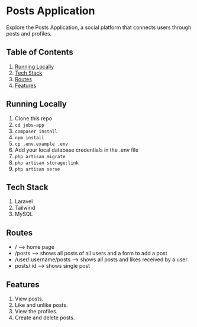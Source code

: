 # Posts Application

Explore the Posts Application, a social platform that connects users through posts and profiles.

## Table of Contents

1. [Running Locally](#running-locally)
1. [Tech Stack](#tech-stack)
1. [Routes](#routes)
1. [Features](#features)

## Running Locally

1. Clone this repo
1. `cd jobs-app`
1. `composer install`
1. `npm install`
1. `cp .env.example .env`
1. Add your local database credentials in the .env file
1. `php artisan migrate`
1. `php artisan storage:link`
1. `php artisan serve`

## Tech Stack

1. Laravel
1. Tailwind
1. MySQL

## Routes

* / --> home page
* /posts --> shows all posts of all users and a form to add a post
* /user/:username/posts --> shows all posts and likes received by a user
* posts/:id --> shows single post

## Features

1. View posts.
1. Like and unlike posts.
1. View the profiles.
1. Create and delete posts.
